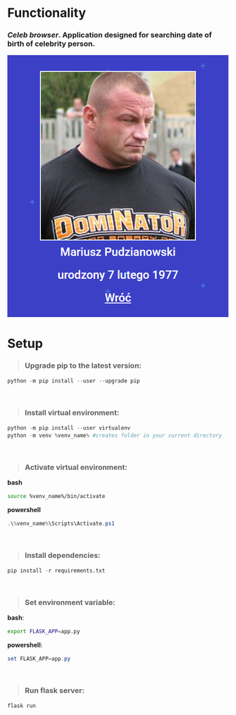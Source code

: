 # Functionality
### *Celeb browser*. Application designed for searching date of birth of celebrity person.
<img src="static/assets/pudzian.png">

# Setup

> ### Upgrade pip to the latest version:
```python
python -m pip install --user --upgrade pip
```
<br>

> ### Install virtual environment:
```python
python -m pip install --user virtualenv
python -m venv %venv_name% #creates folder in your current directory
```
<br>

> ### Activate virtual environment:
**bash**
```bash
source %venv_name%/bin/activate
```
**powershell**
```powershell
.\%venv_name%\Scripts\Activate.ps1
```
<br>

> ### Install dependencies:
```python
pip install -r requirements.txt
```
<br>

> ### Set environment variable:
**bash**:
```bash
export FLASK_APP=app.py
```
**powershell**:
```powershell
set FLASK_APP=app.py
```
<br>

> ### Run flask server:
```python
flask run
```